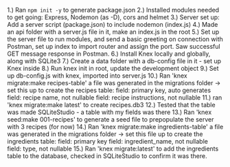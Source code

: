 1.) Ran `npm init -y` to generate package.json
2.) Installed modules needed to get going: Express, Nodemon (as -D), cors and helmet 
3.) Server set up: Add a server script (package.json) to include nodemon (index.js)
4.) Made an api folder with a server.js file in it, make an index.js in the root 
5.) Set up the server file to run modules, and send a basic greeting on connection with Postman, set up index to import router and assign the port. Saw successful GET message response in Postman. 
6.) Install Knex locally and globally, along with SQLite3 
7.) Create a data folder with a db-config file in it - set up Knex inside 
8.) Run knex init in root, update the development object
9.) Set up db-config.js with knex, imported into server.js
10.) Ran 'knex migrate:make recipes-table' a file was generated in the migrations folder -> set this up to create the recipes table: 
field: primary key, auto generates 
field: recipe name, not nullable
field: recipe instructions, not nullable 
11.) ran 'knex migrate:make latest' to create recipes.db3 
12.) Tested that the table was made SQLiteStudio - a table with my fields was there
13.) Ran 'knex seed:make 001-recipes' to generate a seed file to prepopulate the server with 3 recipes (for now)
14.) Ran 'knex migrate:make ingredients-table' a file was generated in the migrations folder -> set this file up to create the ingredients table: 
field: primary key 
field: ingredient_name, not nullable
field: type, not nullable
15.) Ran 'knex migrate:latest' to add the ingredients table to the database, checked in SQLiteStudio to confirm it was there. 

